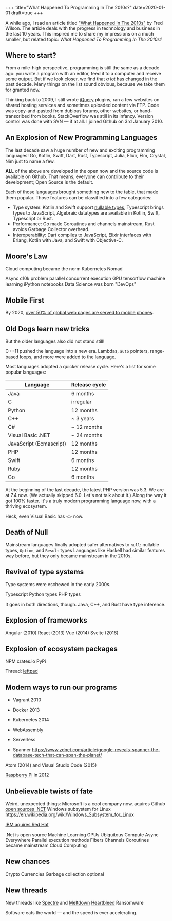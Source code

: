 +++
title="What Happened To Programming In The 2010s?"
date=2020-01-01
draft=true
+++

A while ago, I read an article titled ["What Happened In The
2010s"](https://avc.com/2019/12/what-happened-in-the-2010s/) by Fred Wilson. The
article deals with the progress in technology and business in the last 10 years.
This inspired me to share my impressions on a much smaller, but related topic:
_What Happened To Programming In The 2010s?_

## Where to start?

From a mile-high perspective, programming is still the same as a decade ago: you
write a program with an editor, feed it to a computer and receive some output.
But if we look closer, we find that _a lot_ has changed in the past decade. Many
things on the list sound obvious, because we take them for granted now.

Thinking back to 2009, I still wrote [jQuery](https://jquery.com/) plugins, ran
a few websites on shared hosting services and sometimes uploaded content via
FTP.
Code was copy-and-pasted from dubious forums, other websites, or hand-transcribed from
books. StackOverflow was still in its infancy.
Version control was done with SVN &mdash; if at all.
I joined Github on 3rd January 2010.

## An Explosion of New Programming Languages

The last decade saw a huge number of new and exciting programming languages! Go,
Kotlin, Swift, Dart, Rust, Typescript, Julia, Elixir, Elm, Crystal, Nim just to
name a few.

**ALL** of the above are developed in the open now and the source code is
available on Github. That means, everyone can contribute to their development;
Open Source is the default.

Each of those languages brought something new to the table, that made them
popular. Those features can be classified into a few categories:

- Type system: Kotlin and Swift support [nullable types], Typescript brings
  types to JavaScript, Algebraic datatypes are available in
  Kotlin, Swift, Typescript or Rust.
- Performance: Go made Goroutines and channels mainstream, Rust avoids Garbage Collector
  overhead.
- Interoperability: Dart compiles to JavaScript, Elixir interfaces with
  Erlang, Kotlin with Java, and Swift with Objective-C.

[nullable types]: https://en.wikipedia.org/wiki/Nullable_type

## Moore's Law

Cloud computing became the norm
Kubernetes
Nomad

Async
c10k problem
parallel concurrent execution
GPU
tensorflow
machine learning
iPython notebooks Data Science was born
"DevOps"

## Mobile First

By 2020, [over 50% of global web pages are served to mobile
phones](https://www.cleveroad.com/blog/discover-the-pros-and-cons-of-mobile-apps-vs-mobile-websites).

## Old Dogs learn new tricks

But the older languages also did not stand still!

C++11 pushed the language into a new era. Lambdas, `auto` pointers, range-based
loops, and more were added to the language.

Most languages adopted a quicker release cycle. Here's a list for some popular
languages:

| Language                | Release cycle |
| ----------------------- | ------------- |
| Java                    | 6 months      |
| C                       | irregular     |
| Python                  | 12 months     |
| C++                     | ~ 3 years     |
| C#                      | ~ 12 months   |
| Visual Basic .NET       | ~ 24 months   |
| JavaScript (Ecmascript) | 12 months     |
| PHP                     | 12 months     |
| Swift                   | 6 months      |
| Ruby                    | 12 months     |
| Go                      | 6 months      |

At the beginning of the last decade, the latest PHP version was 5.3. We are at
7.4 now. (We actually skipped 6.0. Let's not talk about it.) Along the way it
got 100% faster. It's a truly modern programming language now, with a thriving
ecosystem.

Heck, even Visual Basic has <<FEATURE>> now.

## Death of Null

Mainstream languages finally adopted safer alternatives to `null`: nullable
types, `Option`, and `Result` types Languages like Haskell had similar features
way before, but they only became mainstream in the 2010s.

## Revival of type systems

Type systems were eschewed in the early 2000s.

Typescript Python types PHP types

It goes in both directions, though. Java, C++, and Rust have type inference.

## Explosion of frameworks

Angular (2010) React (2013) Vue (2014) Svelte (2016)

## Explosion of ecosystem packages

NPM crates.io PyPi

Thread:
[leftpad](https://www.davidhaney.io/npm-left-pad-have-we-forgotten-how-to-program/)

## Modern ways to run our programs

- Vagrant 2010
- Docker 2013
- Kubernetes 2014
- WebAssembly
- Serverless

- Spanner
  https://www.zdnet.com/article/google-reveals-spanner-the-database-tech-that-can-span-the-planet/

Atom (2014) and Visual Studio Code (2015)

[Raspberry Pi](https://en.wikipedia.org/wiki/Raspberry_Pi) in 2012

## Unbelievable twists of fate

Weird, unexpected things: Microsoft is a cool company now, aquires Github [open
sources
.NET](https://news.microsoft.com/2014/11/12/microsoft-takes-net-open-source-and-cross-platform-adds-new-development-capabilities-with-visual-studio-2015-net-2015-and-visual-studio-online/)
Windows subsystem for Linux
https://en.wikipedia.org/wiki/Windows_Subsystem_for_Linux

[IBM aquires Red
Hat](https://www.redhat.com/en/blog/red-hat-ibm-creating-leading-hybrid-cloud-provider)

.Net is open source Machine Learning GPUs Ubiquitous Compute Async Everywhere
Parallel execution methods Fibers Channels Coroutines became mainstream Cloud
Computing

## New chances

Crypto Currencies Garbage collection optional

## New threads

New threads like
[Spectre](https://googleprojectzero.blogspot.com/2018/01/reading-privileged-memory-with-side.html)
and [Meltdown](https://news.ycombinator.com/item?id=16065845)
[Heartbleed](https://heartbleed.com/) Ransomware

Software eats the world &mdash; and the speed is ever accelerating.

